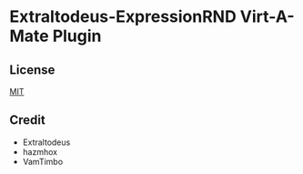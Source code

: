 # Extraltodeus-ExpressionRND Virt-A-Mate Plugin

## License

[MIT](LICENSE)

## Credit

- Extraltodeus
- hazmhox
- VamTimbo
